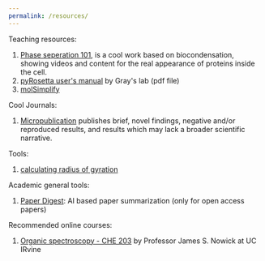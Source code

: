 ```yaml
---
permalink: /resources/
---
```


Teaching resources:

1. [Phase seperation 101](https://animationlab.utah.edu/phase-separation), is a cool work based on biocondensation, showing videos and content for the real appearance of proteins inside the cell.
2. [pyRosetta user's manual](https://graylab.jhu.edu/pyrosetta/downloads/documentation/PyRosetta_Manual.pdf) by Gray's lab (pdf file)
3. [molSimplify](http://hjkgrp.mit.edu/molsimplify-tutorials/)

Cool Journals:
1. [Micropublication](https://www.micropublication.org) publishes brief, novel findings, negative and/or reproduced results, and results which may lack a broader scientific narrative.

Tools:
1. [calculating radius of gyration](http://www.scfbio-iitd.res.in/software/proteomics/rg.jsp)

Academic general tools:
1. [Paper Digest](https://www.paper-digest.com/): AI based paper summarization (only for open access papers)

Recommended online courses:
1. [Organic spectroscopy - CHE 203](https://www.youtube.com/playlist?list=PLC86CC98DDF0CDDAC) by Professor James S. Nowick at UC IRvine
